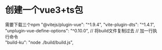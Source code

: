 # 创建一个vue3+ts包

需要下载三个npm
  "@vitejs/plugin-vue": "^1.9.4",
  "vite-plugin-dts": "^1.4.1",
  "unplugin-vue-define-options": "^0.10.0",
// 将build文件复制过去
// 加一行执行命令      
"build-ku": "node ./build/build.js",

